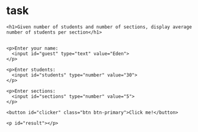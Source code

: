 # task
<!doctype html>
<html lang="en">

<head>
  <title>Section Estimator</title>
  <!-- Font Awesome -->
  <link rel="stylesheet" href="https://use.fontawesome.com/releases/v5.7.0/css/all.css">
  <!-- Bootstrap core CSS -->
  <link href="https://cdnjs.cloudflare.com/ajax/libs/twitter-bootstrap/4.2.1/css/bootstrap.min.css" rel="stylesheet">
  <!-- Material Design Bootstrap -->
  <link href="https://cdnjs.cloudflare.com/ajax/libs/mdbootstrap/4.7.3/css/mdb.min.css" rel="stylesheet">

</head>

<body>
  <main class="container-fluid">

    <h1>Given number of students and number of sections, display average number of students per section</h1>
    

    <p>Enter your name:
      <input id="guest" type="text" value="Eden">
    </p>

    <p>Enter students:
      <input id="students" type="number" value="30">
    </p>

    <p>Enter sections:
      <input id="sections" type="number" value="5">
    </p>

    <button id="clicker" class="btn btn-primary">Click me!</button>

    <p id="result"></p>

  </main>

  <script>
    console.log('SCRIPT START')
    console.log('Declare testable functions.....................')
    function div(students,sections) {
      return students/sections;
    }
    console.log('Defined division=' + div)
    console.log('Declare event listeners .......................')
    document.getElementById('clicker').addEventListener('click', function () {
      const s = document.getElementById('guest').value
      const i = parseInt(document.getElementById('students').value)
      console.log('i=' + i)
      const j = parseInt(document.getElementById('sections').value)
      console.log('j=' + j)
      const ans = s + ', your product is ' + div(i, j) + '.'
      document.getElementById('result').innerHTML = ans
    })
    console.log('SCRIPT END')
  </script>

  <!-- JQuery -->
  <script src="https://cdnjs.cloudflare.com/ajax/libs/jquery/3.3.1/jquery.min.js"></script>
  <!-- Bootstrap tooltips -->
  <script src="https://cdnjs.cloudflare.com/ajax/libs/popper.js/1.14.4/umd/popper.min.js"></script>
  <!-- Bootstrap core JavaScript -->
  <script src="https://cdnjs.cloudflare.com/ajax/libs/twitter-bootstrap/4.2.1/js/bootstrap.min.js"></script>
  <!-- MDB core JavaScript -->
  <script src="https://cdnjs.cloudflare.com/ajax/libs/mdbootstrap/4.7.3/js/mdb.min.js"></script>
</body>

</html>
